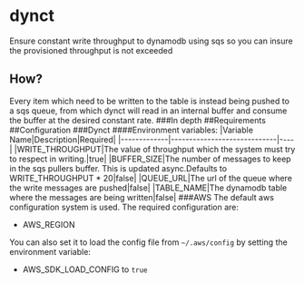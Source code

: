 # dynct
Ensure constant write throughput to dynamodb using sqs so you can insure the provisioned throughput is not exceeded 
## How?
Every item which need to be written to the table is instead being pushed to a sqs queue, from which dynct will read in an internal buffer and consume the buffer at the desired constant rate.
###In depth
##Requirements
##Configuration
###Dynct
####Environment variables:
|Variable Name|Description|Required|
|-------------|-----------------------------|----|
|WRITE_THROUGHPUT|The value of throughput which the system must try to respect in writing.|true|
|BUFFER_SIZE|The number of messages to keep in the sqs pullers buffer. This is updated async.Defaults to WRITE_THROUGHPUT * 20|false|
|QUEUE_URL|The url of the queue where the write messages are pushed|false|
|TABLE_NAME|The dynamodb table where the messages are being written|false|
###AWS
The default aws configuration system is used. The required configuration are:
- AWS_REGION

You can also set it to load the config file from `~/.aws/config` by setting the environment variable:
- AWS_SDK_LOAD_CONFIG to `true`
